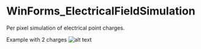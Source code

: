 # WinForms_ElectricalFieldSimulation
Per pixel simulation of electrical point charges.

Example with 2 charges
![alt text](https://i.imgur.com/hhngJG1.png)
